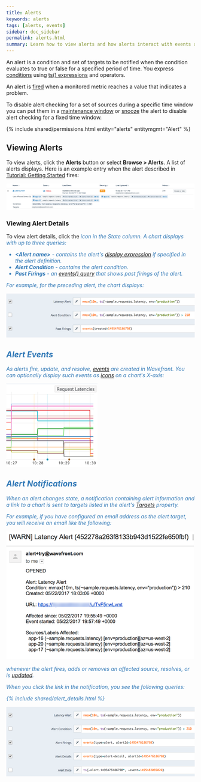 ```yaml
---
title: Alerts
keywords: alerts
tags: [alerts, events]
sidebar: doc_sidebar
permalink: alerts.html
summary: Learn how to view alerts and how alerts interact with events and trigger notifications.
---
```


An alert is a condition and set of targets to be notified when the condition evaluates to true or false for a specified
period of time. You express [conditions](alerts_managing.html#condition) using [ts()
expressions](query_language_getting_started.html) and operators.

An alert is [fired](alerts_states_lifecycle.html) when a monitored metric reaches a value that indicates a problem. 

To disable alert checking for a set of sources during a specific time window you can put them in a [maintenance window](maintenance_windows_managing.html) or [snooze](alerts_managing.html#snoozing-and-unsnoozing-alerts) the alert to disable alert checking for a fixed time window.

{% include shared/permissions.html entity="alerts" entitymgmt="Alert" %}

## Viewing Alerts

To view alerts, click the **Alerts** button or select **Browse > Alerts**. A list of alerts displays. Here is an example entry when the alert described in [Tutorial: Getting Started](tutorial_getting_started.html#create-an-alert) fires:

![Alert firing](images/alert_firing.png)

### Viewing Alert Details

To view alert details, click the <i class="fa-bar-chart fa" style="color: #337ab7;"/> icon in the State column. A chart displays with up to three queries:

- **&lt;Alert name&gt;** - contains the alert's [display expression](alerts_managing.html#display-expression) if specified in the alert definition.
- **Alert Condition** - contains the alert condition.
- **Past Firings** - an [events() query](events_queries.html) that shows past firings of the alert.

For example, for the preceding alert, the chart displays:

![Alert queries](images/alert_queries.png)

## Alert Events

As alerts fire, update, and resolve, [events](events.html) are created in Wavefront. You can optionally display such events as [icons](charts_events_displaying.html) on a chart's X-axis:

![event icons](images/event_icons.png)

## Alert Notifications

When an alert changes state, a notification containing alert information and a link to a chart is sent to targets listed in the alert's [Targets](alerts_managing.html#targets) property.

For example, if you have configured an email address as the alert target, you will receive an email like the following:

![alert_email](images/alert_email.png)

whenever the alert fires, adds or removes an affected source, resolves, or is [updated](alerts_managing.html).

When you click the link in the notification, you see the following queries:

{% include shared/alert_details.html %}

![Alert notification](images/alert_notification.png)





